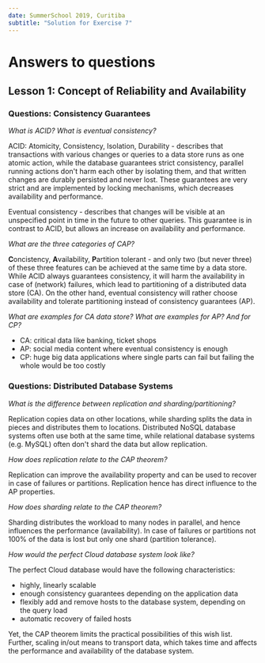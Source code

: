 ```yaml
---
date: SummerSchool 2019, Curitiba
subtitle: "Solution for Exercise 7"
---
```

# Answers to questions

## Lesson 1: Concept of Reliability and Availability

### Questions: Consistency Guarantees

*What is ACID? What is eventual consistency?*

ACID: Atomicity, Consistency, Isolation, Durability - describes that transactions with various 
changes or queries to a data store runs as one atomic action, while the database guarantees strict
consistency, parallel running actions don't harm each other by isolating them, and that written changes
are durably persisted and never lost. These guarantees are very strict and are implemented by 
locking mechanisms, which decreases availability and performance.

Eventual consistency - describes that changes will be visible at an unspecified point in time in the future
to other queries. This guarantee is in contrast to ACID, but allows an increase on availability and performance.

*What are the three categories of CAP?*

**C**oncistency, **A**vailability, **P**artition tolerant - and only two (but never three) of these three features can be
achieved at the same time by a data store. While ACID always guarantees consistency, it will harm the availability in case of (network)
failures, which lead to partitioning of a distributed data store (CA). On the other hand, eventual consistency
will rather choose availability and tolerate partitioning instead of consistency guarantees (AP).

*What are examples for CA data store? What are examples for AP? And for CP?*

 * CA: critical data like banking, ticket shops
 * AP: social media content where eventual consistency is enough
 * CP: huge big data applications where single parts can fail but failing the whole would be too costly

### Questions: Distributed Database Systems

*What is the difference between replication and sharding/partitioning?*

Replication copies data on other locations, while sharding splits the data in pieces and distributes them 
to locations. Distributed NoSQL database systems often use both at the same time, while relational database systems
(e.g. MySQL) often don't shard the data but allow replication.

*How does replication relate to the CAP theorem?*

Replication can improve the availability property and can be used to recover in case of failures or partitions. 
Replication hence has direct influence to the AP properties.

*How does sharding relate to the CAP theorem?*

Sharding distributes the workload to many nodes in parallel, and hence influences the performance (availability).
In case of failures or partitions not 100% of the data is lost but only one shard (partition tolerance).

*How would the perfect Cloud database system look like?*

The perfect Cloud database would have the following characteristics:

 * highly, linearly scalable
 * enough consistency guarantees depending on the application data
 * flexibly add and remove hosts to the database system, depending on the query load
 * automatic recovery of failed hosts
 
Yet, the CAP theorem limits the practical possibilities of this wish list. Further, scaling in/out means
to transport data, which takes time and affects the performance and availability of the database system.
